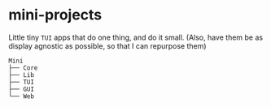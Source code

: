 
# mini-projects

Little tiny `TUI` apps that do one thing, and do it small.
(Also, have them be as display agnostic as possible, so that I can repurpose them)


```
Mini 
├── Core 
├── Lib 
├── TUI 
├── GUI
└── Web
```
